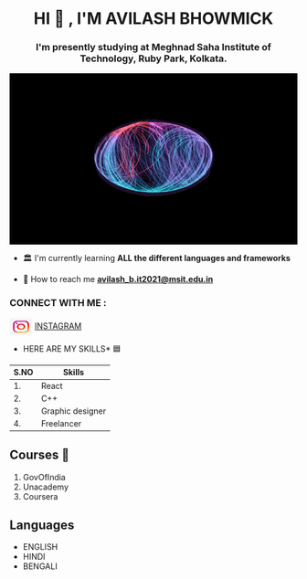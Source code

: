 <h1 align="center"> HI 🤙 , I'M AVILASH BHOWMICK</h1>

<h3 align="center"> I'm presently studying at Meghnad Saha Institute of Technology, Ruby Park, Kolkata.</h3>

<img align="center" alt="GIF" src="https://github.com/AvilashBhowmick12/last-task-3/blob/main/animated-gifs01.gif.crdownload" width="700" height="300" />

- 🏛️ I'm currently learning **ALL the different languages and frameworks**

- 📧 How to reach me **avilash_b.it2021@msit.edu.in**

<h3 align="left">CONNECT WITH ME :</h3>

<img align="center" alt="SVG" src="https://github.com/AvilashBhowmick12/last-task-3/blob/main/computer-icons-instagram-logo-sticker-png-favpng-LZmXr3KPyVbr8LkxNML458QV3.jpg" width="40" height="30" />  [INSTAGRAM](www.instagram.com/desole_triste_prince)


* HERE ARE MY SKILLS*  🟦
 
| S.NO | Skills| 
|---| ---|
|1.| React|
|2.| C++|
|3.| Graphic designer|
|4.| Freelancer|

## Courses  🔴
1. GovOfIndia
2. Unacademy
3. Coursera

## Languages
- ENGLISH
- HINDI
- BENGALI

